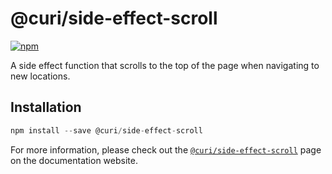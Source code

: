 # @curi/side-effect-scroll

[![npm][badge]][npm-link]

[badge]: https://img.shields.io/npm/v/@curi/side-effect-scroll.svg
[npm-link]: https://npmjs.com/package/@curi/side-effect-scroll

A side effect function that scrolls to the top of the page when navigating to new locations.

## Installation

```js
npm install --save @curi/side-effect-scroll
```

For more information, please check out the [`@curi/side-effect-scroll`](https://curi.js.org/packages/@curi/side-effect-scroll) page on the documentation website.
